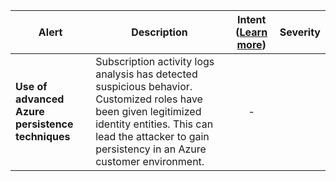 |Alert|Description|Intent ([Learn more](#intentions))|Severity|
|----|----|:----:|--|
|**Use of advanced Azure persistence techniques**|Subscription activity logs analysis has detected suspicious behavior. Customized roles have been given legitimized identity entities. This can lead the attacker to gain persistency in an Azure customer environment.|-||
